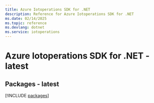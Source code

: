 ```yaml
---
title: Azure Iotoperations SDK for .NET
description: Reference for Azure Iotoperations SDK for .NET
ms.date: 02/14/2025
ms.topic: reference
ms.devlang: dotnet
ms.service: iotoperations
---
```

# Azure Iotoperations SDK for .NET - latest
## Packages - latest
[!INCLUDE [packages](iotoperations-index.md)]